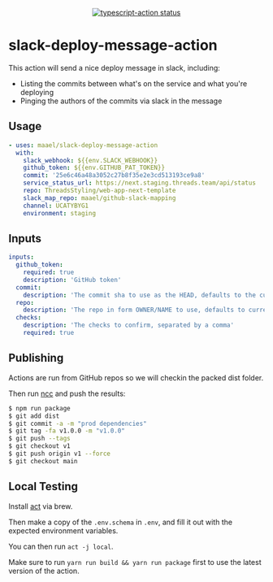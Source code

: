 <p align="center">
  <a href="https://github.com/actions/typescript-action/actions"><img alt="typescript-action status" src="https://github.com/actions/typescript-action/workflows/build-test/badge.svg"></a>
</p>

# slack-deploy-message-action

This action will send a nice deploy message in slack, including:

- Listing the commits between what's on the service and what you're deploying
- Pinging the authors of the commits via slack in the message

## Usage

```yml
- uses: maael/slack-deploy-message-action
  with:
    slack_webhook: ${{env.SLACK_WEBHOOK}}
    github_token: ${{env.GITHUB_PAT_TOKEN}}
    commit: '25e6c46a48a3052c27b8f35e2e3cd513193ce9a8'
    service_status_url: https://next.staging.threads.team/api/status
    repo: ThreadsStyling/web-app-next-template
    slack_map_repo: maael/github-slack-mapping
    channel: UCATYBYG1
    environment: staging
```


## Inputs

```yml
inputs:
  github_token:
    required: true
    description: 'GitHub token'
  commit:
    description: 'The commit sha to use as the HEAD, defaults to the current sha'
  repo:
    description: 'The repo in form OWNER/NAME to use, defaults to current'
  checks:
    description: 'The checks to confirm, separated by a comma'
    required: true
```

## Publishing

Actions are run from GitHub repos so we will checkin the packed dist folder.

Then run [ncc](https://github.com/zeit/ncc) and push the results:
```bash
$ npm run package
$ git add dist
$ git commit -a -m "prod dependencies"
$ git tag -fa v1.0.0 -m "v1.0.0"
$ git push --tags
$ git checkout v1
$ git push origin v1 --force
$ git checkout main
```

## Local Testing

Install [act](https://github.com/nektos/act) via brew.

Then make a copy of the `.env.schema` in `.env`, and fill it out with the expected environment variables.

You can then run `act -j local`.

Make sure to run `yarn run build && yarn run package` first to use the latest version of the action.
